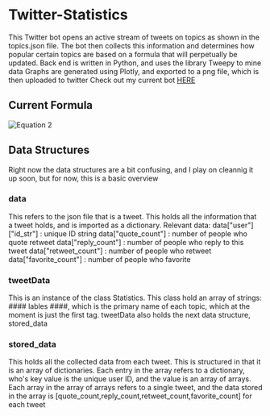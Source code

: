 # Twitter-Statistics #
This Twitter bot opens an active stream of tweets on topics as shown in the topics.json file. The bot then collects this information and determines how popular certain topics are based on a formula that will perpetually be updated.
Back end is written in Python, and uses the library Tweepy to mine data
Graphs are generated using Plotly, and exported to a png file, which is then uploaded to twitter
Check out my current bot [HERE](https://twitter.com/Statistics_Moe)
## Current Formula ##
![Equation 2](https://pbs.twimg.com/media/DOKLlqGVAAE-S40.jpg)


## Data Structures ##
Right now the data structures are a bit confusing, and I play on cleannig it up soon, but for now, this is a basic overview
### data ### 
This refers to the json file that is a tweet. This holds all the information that a tweet holds, and is imported as a dictionary. Relevant data: 
data["user"]["id_str"] : unique ID string
data["quote_count"] : number of people who quote retweet
data["reply_count"] : number of people who reply to this tweet
data["retweet_count"] : number of people who retweet
data["favorite_count"] : number of people who favorite
### tweetData ###
This is an instance of the class Statistics. This class hold an array of strings: #### lables ####, which is the primary name of each topic, which at the moment is just the first tag.
tweetData also holds the next data structure, stored_data
### stored_data ##
This holds all the collected data from each tweet. This is structured in that it is an array of dictionaries. Each entry in the array refers to a dictionary, who's key value is the unique user ID, and the value is an array of arrays. Each array in the array of arrays refers to a single tweet, and the data stored in the array is [quote_count,reply_count,retweet_count,favorite_count] for each tweet